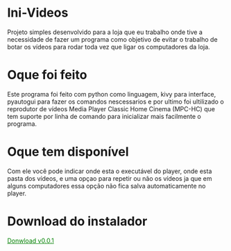 # Ini-Videos
Projeto simples desenvolvido para a loja que eu trabalho onde tive a necessidade de fazer um programa como objetivo de evitar o trabalho de botar os vídeos para rodar toda vez que ligar os computadores da loja.

# Oque foi feito
Este programa foi feito com python como linguagem, kivy para interface, pyautogui para fazer os comandos nescessarios e por ultimo foi ultilizado o reprodutor de vídeos Media Player Classic Home Cinema (MPC-HC) que tem suporte por linha de comando para inicializar mais facilmente o programa.

# Oque tem disponível
Com ele você pode indicar onde esta o executável do player, onde esta pasta dos vídeos, e uma opçao para repetir ou não os vídeos ja que em alguns computadores essa opção não fica salva automaticamente no player.

# Download do instalador
<a href="https://drive.google.com/file/d/1XKKSWVhoDPW--k4io9GsiAlfB6QfbKhC/view?usp=drivesdk" style="color:green;">Donwload v0.0.1</a>
